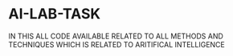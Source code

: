 # AI-LAB-TASK
IN THIS ALL CODE AVAILABLE RELATED TO ALL METHODS AND TECHNIQUES WHICH IS RELATED TO ARITIFICAL INTELLIGENCE 
